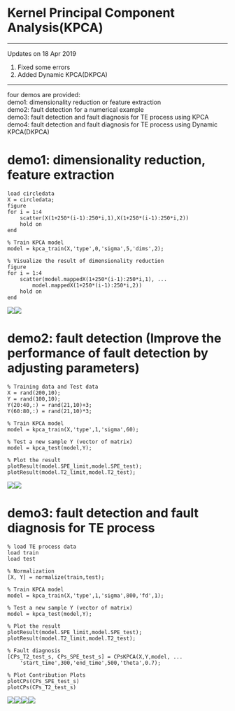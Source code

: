 Kernel Principal Component Analysis(KPCA)  
===
---------------------------------------------------------
Updates on 18 Apr 2019	
1. Fixed some errors 
2. Added Dynamic KPCA(DKPCA)
---------------------------------------------------------  

four demos are provided:  
demo1: dimensionality reduction or feature extraction  
demo2: fault detection for a numerical example  
demo3: fault detection and fault diagnosis for TE process using KPCA  
demo4: fault detection and fault diagnosis for TE process using Dynamic KPCA(DKPCA)

demo1: dimensionality reduction, feature extraction  
=
    load circledata
    X = circledata;
    figure
    for i = 1:4
        scatter(X(1+250*(i-1):250*i,1),X(1+250*(i-1):250*i,2))
        hold on
    end

    % Train KPCA model
    model = kpca_train(X,'type',0,'sigma',5,'dims',2);

    % Visualize the result of dimensionality reduction
    figure
    for i = 1:4
        scatter(model.mappedX(1+250*(i-1):250*i,1), ... 
            model.mappedX(1+250*(i-1):250*i,2))
        hold on
    end
![](img/demo1_1.png)![](img/demo1_2.png)  
  
demo2: fault detection (Improve the performance of fault detection by adjusting parameters)  
=
    % Training data and Test data
    X = rand(200,10);
    Y = rand(100,10);
    Y(20:40,:) = rand(21,10)+3;
    Y(60:80,:) = rand(21,10)*3;

    % Train KPCA model
    model = kpca_train(X,'type',1,'sigma',60);

    % Test a new sample Y (vector of matrix)
    model = kpca_test(model,Y);

    % Plot the result
    plotResult(model.SPE_limit,model.SPE_test);
    plotResult(model.T2_limit,model.T2_test);
![](img/demo2_SPE.png)![](img/demo2_T2.png) 
  
demo3: fault detection and fault diagnosis for TE process  
=
    % load TE process data
    load train
    load test

    % Normalization 
    [X, Y] = normalize(train,test);

    % Train KPCA model
    model = kpca_train(X,'type',1,'sigma',800,'fd',1);

    % Test a new sample Y (vector of matrix)
    model = kpca_test(model,Y);

    % Plot the result
    plotResult(model.SPE_limit,model.SPE_test);
    plotResult(model.T2_limit,model.T2_test);

    % Fault diagnosis
    [CPs_T2_test_s, CPs_SPE_test_s] = CPsKPCA(X,Y,model, ... 
        'start_time',300,'end_time',500,'theta',0.7);

    % Plot Contribution Plots
    plotCPs(CPs_SPE_test_s)
    plotCPs(CPs_T2_test_s)
![](img/demo3_SPE.png)![](img/demo3_T2.png)![](img/demo3_SPE_fd.png)![](img/demo3_T2_fd.png)
